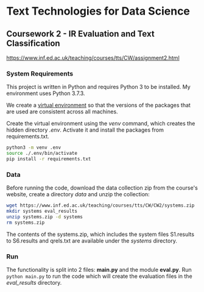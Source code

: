 # Text Technologies for Data Science
## Coursework 2 - IR Evaluation and Text Classification
https://www.inf.ed.ac.uk/teaching/courses/tts/CW/assignment2.html


### System Requirements
This project is written in Python and requires Python 3 to be installed.
My environment uses Python 3.7.3.

We create a [virtual environment](https://docs.python.org/3/tutorial/venv.html) so that the versions of the packages that are used are consistent across all machines.

Create the virtual environment using the *venv* command, which creates the hidden directory *.env*. Activate it and install the packages from requirements.txt.
```bash
python3 -m venv .env
source ./.env/bin/activate
pip install -r requirements.txt
```

### Data
Before running the code, download the data collection zip from the course's website, create a directory *data* and unzip the collection:
```bash
wget https://www.inf.ed.ac.uk/teaching/courses/tts/CW/CW2/systems.zip
mkdir systems eval_results
unzip systems.zip -d systems
rm systems.zip
```
The contents of the systems.zip, which includes the system files S1.results to S6.results and qrels.txt are available under the *systems* directory.

### Run
The functionality is split into 2 files: **main.py** and the module **eval.py**.
Run ```python main.py``` to run the code which will create the evaluation files in the *eval_results* directory.

